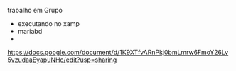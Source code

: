 trabalho em Grupo 
- executando no xamp
- mariabd
- 
https://docs.google.com/document/d/1K9XTfvARnPkj0bmLmrw6FmoY26Lv5vzudaaEyapuNHc/edit?usp=sharing

